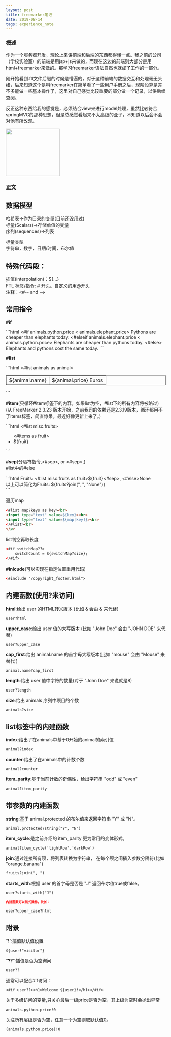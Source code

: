 ```yaml
---
layout: post
title: freemarker笔记
date: 2019-08-14
tags: experience_note
---
```

### 概述

<p>作为一个服务器开发，理论上来讲前端和后端的东西都得懂一点。我之前的公司（学校实验室）的前端是用jsp+js来做的，而现在这边的前端则大部分是用html+freemarker来做的。那学习freemarker语法自然也就成了工作的一部分。</p>
<p>刚开始看到.ftl文件后缀的时候是懵逼的，对于这种前端的数据交互和处理毫无头绪，后来知道这个是叫freemarker在简单看了一些用户手册之后，现阶段算是差不多能做一些基本操作了，这里对自己感觉比较重要的部分做一个记录，以供后续查阅。</p>
<p>反正这种东西给我的感觉是，必须结合view来进行model处理，虽然比较符合springMVC的那种思想，但是总感觉看起来不太高级的亚子，不知道以后会不会对他有所改观。</p>
<img src='https://dawn1432.github.io\images\freemarker笔记\你怎么这个亚子.png' align='margin-left' style=' width:170px;height:150px;margin:0;'/><br>

### 正文

## 数据模型

哈希表->作为目录的变量(目前还没用过)<br>
标量(Scalars)->存储单值的变量<br>
序列(sequences)->列表<br>

标量类型<br>
字符串，数字，日期/时间，布尔值<br>

## 特殊代码段：
插值(interpolation)：${...}<br>
FTL 标签/指令: # 开头。自定义的用@开头<br>
注释：<#-- and --><br>

## 常用指令
<p><strong>#if</strong></p>
```html
<#if animals.python.price < animals.elephant.price>
  Pythons are cheaper than elephants today.
<#elseif animals.elephant.price < animals.python.price>
  Elephants are cheaper than pythons today.
<#else>
  Elephants and pythons cost the same today.
</#if>
```

<p><strong>#list</strong></p>
```html
<table border=1>
  <#list animals as animal>
    <tr><td>${animal.name}<td>${animal.price} Euros
  </#list>
</table>
```

<p><strong>#item</strong>(只循环#item标签下的内容，如果list为空，#list下的所有内容将被略过)<br>
(从 FreeMarker 2.3.23 版本开始，之前我司的依赖还是2.3.19版本，循环都用不了items标签，简直惊呆。最近好像更新上来了。)</p>
```html
<#list misc.fruits>
  <ul>
	<#items as fruit>
	  <li>${fruit}
	</#items>
  </ul>
</#list>
```

<p><strong>#sep</strong>(分隔符指令,<#sep>, </#sep>  or <#sep>,)<br>
#list中的#else</p>
```html
Fruits: <#list misc.fruits as fruit>${fruit}<#sep>, <#else>None</#list><br>
以上可以简化为Fruits: ${fruits?join(", ", "None")}<br>
```

遍历map
```html
<#list map?keys as key><br>
<input type="text" value=${key}><br>
<input type="text" value=${map[key]}><br>
</#list><br>
</p>
```

list判空再取长度
```html
<#if switchMap??>
	switchCount = ${switchMap?size};
</#if>
```
<strong>#inlcude</strong>(可以实现在指定位置重用代码)
```html
<#include "/copyright_footer.html">
```

## 内建函数(使用?来访问)
<strong>html</strong>:给出 user 的HTML转义版本 (比如 & 会由 &amp; 来代替)
```
user?html
```
<strong>upper_case</strong>:给出 user 值的大写版本 (比如 "John Doe" 会由 "JOHN DOE" 来代替)
```
user?upper_case
```
<strong>cap_first</strong>:给出 animal.name 的首字母大写版本(比如 "mouse" 会由 "Mouse" 来替代 )
```
animal.name?cap_first
```
<strong>length</strong>:给出 user 值中字符的数量(对于 "John Doe" 来说就是8)
```
user?length
```
<strong>size</strong>:给出 animals 序列中项目的个数
```
animals?size
```
## list标签中的内建函数
<strong>index</strong>:给出了在animals中基于0开始的animal的索引值
```
animal?index
```
<strong>counter</strong>:给出了在animals中的计数个数
```
animal?counter
```
<strong>item_parity</strong>:基于当前计数的奇偶性，给出字符串 "odd" 或 "even"
```
animal?item_parity
```
## 带参数的内建函数
<strong>string</strong>:基于 animal.protected 的布尔值来返回字符串 "Y" 或 "N"。
```
animal.protected?string("Y", "N")
```
<strong>item_cycle</strong>:是之前介绍的 item_parity 更为常用的变体形式。
```
animal?item_cycle('lightRow','darkRow')
```
<strong>join</strong>:通过连接所有项，将列表转换为字符串， 在每个项之间插入参数分隔符(比如 "orange,banana")
```
fruits?join(", ")
```
<strong>starts_with</strong>:根据 user 的首字母是否是 "J" 返回布尔值true或false。
```
user?starts_with("J")
```
<font size="1" color="#FF0000"><strong>内建函数可以链式操作。比如：</strong></font>
```
user?upper_case?html
```

## 附录
“<strong>!</strong>”:插值默认值设置<br>
```
${user!"visitor"}
```
“<strong>??</strong>”:插值是否为空询问<br>
```
user??
```
通常可以配合#if访问：
```
<#if user??><h1>Welcome ${user}!</h1></#if>
```
关于多级访问的变量,只关心最后一级price是否为空，其上级为空时会抛出异常<br>
```
animals.python.price!0 
```
关注所有层级是否为空，任意一个为空则取默认值0。
```
(animals.python.price)!0 
```
